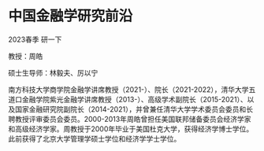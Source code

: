 # 中国金融学研究前沿

2023春季 研一下 

教授：周皓

硕士生导师：林毅夫、厉以宁

南方科技大学商学院金融学讲席教授（2021-）、院长（2021-2022），清华大学五道口金融学院紫光金融学讲席教授（2013-）、高级学术副院长（2015-2021）、以及国家金融研究院副院长（2014-2021），并曾兼任清华大学学术委员会委员和长聘教授评审委员会委员。2000-2013年周皓曾担任美国联邦储备委员会经济学家和高级经济学家。周教授于2000年毕业于美国杜克大学，获得经济学博士学位。此前获得了北京大学管理学硕士学位和经济学学士学位。

[](_sidebar.md ':include')